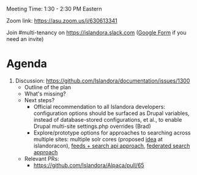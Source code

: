 Meeting Time: 1:30 - 2:30 PM Eastern

Zoom link: https://asu.zoom.us/j/630613341

Join #multi-tenancy on https://islandora.slack.com ([Google Form](https://docs.google.com/forms/d/e/1FAIpQLSewDLgTqnOpvMAj-dcZOKh0lNTgoogcaDaAyxYevanM1Yt9fA/viewform) if you need an invite)

# Agenda

1. Discussion: https://github.com/Islandora/documentation/issues/1300
    * Outline of the plan
    * What's missing?
    * Next steps?
        * Official recommendation to all Islandora developers: configuration options should be surfaced as Drupal variables, instead of database-stored configurations, et al., to enable Drupal multi-site settings.php overrides (Brad)
        * Explore/prototype options for approaches to searching across multiple sites: multiple solr cores (proposed [idea](https://github.com/Islandora/documentation/issues/1300) at islandoracon), [feeds + search api approach](http://www.noreiko.com/blog/multi-site-search-using-feeds-and-searchapi), [federated search approach](https://github.com/Islandora/documentation/issues/1227)
    * Relevant PRs:
      * https://github.com/Islandora/Alpaca/pull/65
